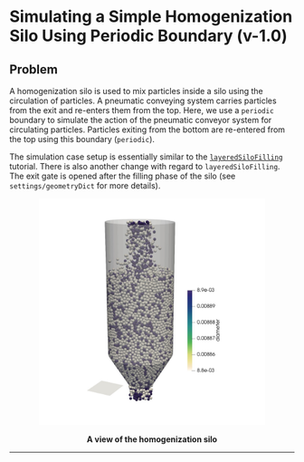 # Simulating a Simple Homogenization Silo Using Periodic Boundary (v-1.0)

## Problem
A homogenization silo is used to mix particles inside a silo using the circulation of particles. A pneumatic conveying system carries particles from the exit and re-enters them from the top. Here, we use a `periodic` boundary to simulate the action of the pneumatic conveyor system for circulating particles. Particles exiting from the bottom are re-entered from the top using this boundary (`periodic`).

The simulation case setup is essentially similar to the [`layeredSiloFilling`](https://github.com/PhasicFlow/phasicFlow/tree/main/tutorials/sphereGranFlow/layeredSiloFilling) tutorial. There is also another change with regard to `layeredSiloFilling`. The exit gate is opened after the filling phase of the silo (see `settings/geometryDict` for more details).

<div align ="center">
<img src="./homoSilo.jpeg" style="width: 400px;">

<b>

A view of the homogenization silo
</b>

</div>

***


